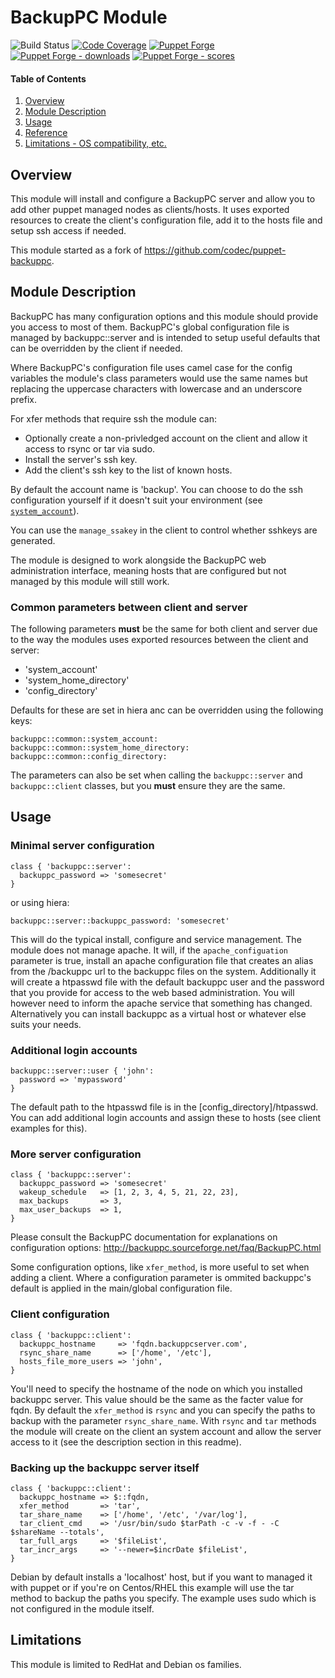 # BackupPC Module

![Build Status](https://img.shields.io/bitbucket/pipelines/wyrie/puppet-backuppc.svg)
[![Code Coverage](https://coveralls.io/repos/github/wyrie/puppet-backuppc/badge.svg?branch=master)](https://coveralls.io/github/wyrie/puppet-backuppc)
[![Puppet Forge](https://img.shields.io/puppetforge/v/wyrie/backuppc.svg)](https://forge.puppetlabs.com/wyrie/backuppc)
[![Puppet Forge - downloads](https://img.shields.io/puppetforge/dt/wyrie/backuppc.svg)](https://forge.puppetlabs.com/wyrie/backuppc)
[![Puppet Forge - scores](https://img.shields.io/puppetforge/f/wyrie/backuppc.svg)](https://forge.puppetlabs.com/wyrie/backuppc)

#### Table of Contents

1. [Overview](#overview)
2. [Module Description](#module-description)
3. [Usage](#usage)
4. [Reference](REFERENCE.md)
5. [Limitations - OS compatibility, etc.](#limitations)

## Overview

This module will install and configure a BackupPC server and allow you to add
other puppet managed nodes as clients/hosts. It uses exported resources to
create the client's configuration file, add it to the hosts file and setup ssh
access if needed.

This module started as a fork of https://github.com/codec/puppet-backuppc.

## Module Description

BackupPC has many configuration options and this module should provide you
access to most of them. BackupPC's global configuration file is managed by
backuppc::server and is intended to setup useful defaults that can be
overridden by the client if needed.

Where BackupPC's configuration file uses camel case for the config variables
the module's class parameters would use the same names but replacing the
uppercase characters with lowercase and an underscore prefix.

For xfer methods that require ssh the module can:
* Optionally create a non-privledged account on the client and allow it access
  to rsync or tar via sudo.
* Install the server's ssh key.
* Add the client's ssh key to the list of known hosts.

By default the account name is 'backup'. You can choose to do the ssh
configuration yourself if it doesn't suit your environment (see 
[`system_account`](REFERENCE.md#system_account)).

You can use the `manage_ssakey` in the client to control whether sshkeys are
generated.

The module is designed to work alongside the BackupPC web administration
interface, meaning hosts that are configured but not managed by this module
will still work.

### Common parameters between client and server
The following parameters **must** be the same for both client and server due to
the way the modules uses exported resources between the client and server:
* 'system_account'
* 'system_home_directory'
* 'config_directory'

Defaults for these are set in hiera anc can be overridden using the following keys:
```puppet
backuppc::common::system_account:
backuppc::common::system_home_directory:
backuppc::common::config_directory:
```
The parameters can also be set when calling the `backuppc::server` and `backuppc::client` classes, but
you **must** ensure they are the same.
## Usage

### Minimal server configuration

```puppet
class { 'backuppc::server':
  backuppc_password => 'somesecret'
}
```
or using hiera:
```puppet
backuppc::server::backuppc_password: 'somesecret'
```

This will do the typical install, configure and service management. The module
does not manage apache. It will, if the `apache_configuation` parameter is true,
install an apache configuration file that creates an alias from the /backuppc
url to the backuppc files on the system. Additionally it will create a htpasswd
file with the default backuppc user and the password that you provide for
access to the web based administration. You will however need to inform the
apache service that something has changed. Alternatively you can install
backuppc as a virtual host or whatever else suits your needs.

### Additional login accounts

```puppet
backuppc::server::user { 'john':
  password => 'mypassword'
}
```
The default path to the htpasswd file is in the [config_directory]/htpasswd.
You can add additional login accounts and assign these to hosts (see client
examples for this).

### More server configuration

```puppet
class { 'backuppc::server':
  backuppc_password => 'somesecret'
  wakeup_schedule   => [1, 2, 3, 4, 5, 21, 22, 23],
  max_backups       => 3,
  max_user_backups  => 1,
}
```
Please consult the BackupPC documentation for explanations on configuration
options: http://backuppc.sourceforge.net/faq/BackupPC.html

Some configuration options, like `xfer_method`, is more useful to set when adding
a client. Where a configuration parameter is ommited backuppc's default is
applied in the main/global configuration file.

### Client configuration

```puppet
class { 'backuppc::client':
  backuppc_hostname     => 'fqdn.backuppcserver.com',
  rsync_share_name      => ['/home', '/etc'],
  hosts_file_more_users => 'john',
}
```
You'll need to specify the hostname of the node on which you installed backuppc
server. This value should be the same as the facter value for fqdn. By default
the `xfer_method` is `rsync` and you can specify the paths to backup with the
parameter `rsync_share_name`. With `rsync` and `tar` methods the module will
create on the client an system account and allow the server access to it (see
the description section in this readme).

### Backing up the backuppc server itself

```puppet
class { 'backuppc::client':
  backuppc_hostname => $::fqdn,
  xfer_method       => 'tar',
  tar_share_name    => ['/home', '/etc', '/var/log'],
  tar_client_cmd    => '/usr/bin/sudo $tarPath -c -v -f - -C $shareName --totals',
  tar_full_args     => '$fileList',
  tar_incr_args     => '--newer=$incrDate $fileList',
}
```
Debian by default installs a 'localhost' host, but if you want to managed it
with puppet or if you're on Centos/RHEL this example will use the tar method to
backup the paths you specify. The example uses sudo which is not configured in
the module itself.

## Limitations

This module is limited to RedHat and Debian os families.
